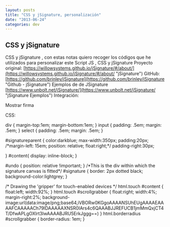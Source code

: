 ```yaml
---
layout: posts
title: "CSS y jSignature, personalización"
date: "2013-06-24"
categories: dev
---
```


## CSS y jSignature

CSS y jSignature , con estas notas quiero recoger los códigos que he utilizados para personalizar este Script JS , CSS y jSignature Proyecto original: [https://willowsystems.github.io/jSignature/#/about/](https://willowsystems.github.io/jSignature/#/about/ "jSignature") GitHub: [https://github.com/brinley/jSignature](https://github.com/brinley/jSignature "Github - jSignature") Ejemplos de de JSignature [https://www.unbolt.net/jSignature/](https://www.unbolt.net/jSignature/ "jSignature Ejemplos") Integración:

Mostrar firma

CSS:

div {
	margin-top:1em;
	margin-bottom:1em;
}
input {
	padding: .5em;
	margin: .5em;
}
select {
	padding: .5em;
	margin: .5em;
}

#signatureparent {
	color:darkblue;
	max-width:350px;
	padding:20px;
	/\*margin-left: 15em;
	position: relative;
	float:right;\*/
	padding-right:30px;

}
#content{
	display: inline-block;
}

#undo {
	position: relative  !important;
}
/\*This is the div within which the signature canvas is fitted\*/
#signature {
	border: 2px dotted black;
	background-color:lightgrey;
}

/\* Drawing the 'gripper' for touch-enabled devices \*/ 
html.touch #content {
	float:left;
	width:92%;
}
html.touch #scrollgrabber {
	float:right;
	width:4%;
	margin-right:2%;
	background-image:url(data:image/png;base64,iVBORw0KGgoAAAANSUhEUgAAAAEAAAAFCAAAAACh79lDAAAAAXNSR0IArs4c6QAAABJJREFUCB1jmMmQxjCT4T/DfwAPLgOXlrt3IwAAAABJRU5ErkJggg==)
}
html.borderradius #scrollgrabber {
	border-radius: 1em;
}
